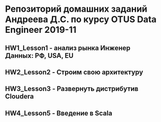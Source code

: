 # Репозиторий домашних заданий Андреева Д.С. по курсу OTUS Data Engineer 2019-11

## HW1_Lesson1 - анализ рынка Инженер Данных: РФ, USA, EU

## HW2_Lesson2 - Строим свою архитектуру

## HW3_Lesson3 - Развернуть дистрибутив Cloudera

## HW4_Lesson5 - Введение в Scala
